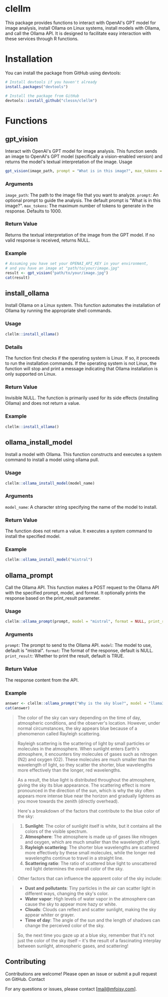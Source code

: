 # clellm

This package provides functions to interact with OpenAI's GPT model for image analysis, install Ollama on Linux systems, install models with Ollama, and call the Ollama API. It is designed to facilitate easy interaction with these services through R functions.

# Installation

You can install the package from GitHub using devtools:

```r
# Install devtools if you haven't already
install.packages("devtools")

# Install the package from GitHub
devtools::install_github("clessn/clellm")
```

# Functions

## gpt_vision

Interact with OpenAI's GPT model for image analysis. This function sends an image to OpenAI's GPT model (specifically a vision-enabled version) and returns the model's textual interpretation of the image.
Usage

```r
gpt_vision(image_path, prompt = "What is in this image?", max_tokens = 1000)
```

### Arguments

`image_path`: The path to the image file that you want to analyze.
`prompt`: An optional prompt to guide the analysis. The default prompt is "What is in this image?".
`max_tokens`: The maximum number of tokens to generate in the response. Defaults to 1000.

### Return Value

Returns the textual interpretation of the image from the GPT model. If no valid response is received, returns NULL.

### Example

```r
# Assuming you have set your OPENAI_API_KEY in your environment,
# and you have an image at "path/to/your/image.jpg"
result <- gpt_vision("path/to/your/image.jpg")
cat(result)
```

## install_ollama

Install Ollama on a Linux system. This function automates the installation of Ollama by running the appropriate shell commands.

### Usage

```r
clellm::install_ollama()
```

### Details

The function first checks if the operating system is Linux. If so, it proceeds to run the installation commands. If the operating system is not Linux, the function will stop and print a message indicating that Ollama installation is only supported on Linux.

### Return Value

Invisible NULL. The function is primarily used for its side effects (installing Ollama) and does not return a value.

### Example

```r
clellm::install_ollama()
```

## ollama_install_model

Install a model with Ollama. This function constructs and executes a system command to install a model using ollama pull.

### Usage

```r
clellm::ollama_install_model(model_name)
```

### Arguments

`model_name`: A character string specifying the name of the model to install.

### Return Value

The function does not return a value. It executes a system command to install the specified model.

### Example

```r
clellm::ollama_install_model("mistral")
```

## ollama_prompt

Call the Ollama API. This function makes a POST request to the Ollama API with the specified prompt, model, and format. It optionally prints the response based on the print_result parameter.

### Usage

```r
clellm::ollama_prompt(prompt, model = "mistral", format = NULL, print_result = TRUE)
```

### Arguments

`prompt`: The prompt to send to the Ollama API.
`model`: The model to use, default is "mistral".
`format`: The format of the response, default is NULL.
`print_result`: Whether to print the result, default is TRUE.

### Return Value

The response content from the API.

### Example

```r
answer <- clellm::ollama_prompt("Why is the sky blue?", model = "llama3", print_result = FALSE)
cat(answer)
```
> The color of the sky can vary depending on the time of day, atmospheric conditions, and the observer's location. However, under normal circumstances, the sky appears blue because of a phenomenon called Rayleigh scattering.

> Rayleigh scattering is the scattering of light by small particles or molecules in the atmosphere. When sunlight enters Earth's atmosphere, it encounters tiny molecules of gases such as nitrogen (N2) and oxygen (O2). These molecules are much smaller than the wavelength of light, so they scatter the shorter, blue wavelengths more effectively than the longer, red wavelengths.

> As a result, the blue light is distributed throughout the atmosphere, giving the sky its blue appearance. The scattering effect is more pronounced in the direction of the sun, which is why the sky often appears more intense blue near the horizon and gradually lightens as you move towards the zenith (directly overhead).

> Here's a breakdown of the factors that contribute to the blue color of the sky:

> 1. **Sunlight**: The color of sunlight itself is white, but it contains all the colors of the visible spectrum.
> 2. **Atmosphere**: The atmosphere is made up of gases like nitrogen and oxygen, which are much smaller than the wavelength of light.
> 3. **Rayleigh scattering**: The shorter blue wavelengths are scattered more effectively by these small molecules, while the longer red wavelengths continue to travel in a straight line.
> 4. **Scattering ratio**: The ratio of scattered blue light to unscattered red light determines the overall color of the sky.

> Other factors that can influence the apparent color of the sky include:

> * **Dust and pollutants**: Tiny particles in the air can scatter light in different ways, changing the sky's color.
> * **Water vapor**: High levels of water vapor in the atmosphere can cause the sky to appear more hazy or white.
> * **Clouds**: Clouds can reflect and scatter sunlight, making the sky appear whiter or grayer.
> * **Time of day**: The angle of the sun and the length of shadows can change the perceived color of the sky.

> So, the next time you gaze up at a blue sky, remember that it's not just the color of the sky itself – it's the result of a fascinating interplay between sunlight, atmospheric gases, and scattering!



## Contributing

Contributions are welcome! Please open an issue or submit a pull request on GitHub.
Contact

For any questions or issues, please contact [mail@mfoisy.com].
